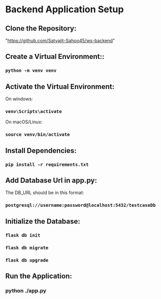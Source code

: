 # Backend Application Setup

## Clone the Repository:

"https://github.com/Satyajit-Sahoo45/ws-backend"

## Create a Virtual Environment::

### `python -m venv venv`

## Activate the Virtual Environment:

On windows:

### `venv\Scripts\activate`

On macOS/Linux:

### `source venv/bin/activate`

## Install Dependencies:

### `pip install -r requirements.txt`

## Add Database Url in app.py:

The DB_URL should be in this format:

### `postgresql://username:password@localhost:5432/testcaseDb`

## Initialize the Database:

### `flask db init`

### `flask db migrate`

### `flask db upgrade`

## Run the Application:

### python ./app.py
